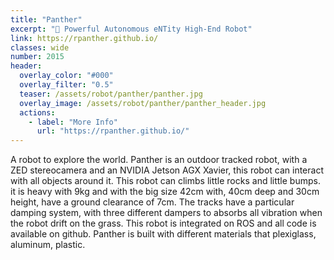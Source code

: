 ```yaml
---
title: "Panther"
excerpt: "🐆 Powerful Autonomous eNTity High-End Robot"
link: https://rpanther.github.io/
classes: wide
number: 2015
header:
  overlay_color: "#000"
  overlay_filter: "0.5"
  teaser: /assets/robot/panther/panther.jpg
  overlay_image: /assets/robot/panther/panther_header.jpg
  actions:
    - label: "More Info"
      url: "https://rpanther.github.io/"
---
```


A robot to explore the world.
Panther is an outdoor tracked robot, with a ZED stereocamera and an NVIDIA Jetson AGX Xavier, this robot can interact with all objects around it.
This robot can climbs little rocks and little bumps. it is heavy with 9kg and with the big size 42cm with, 40cm deep and 30cm height, have a ground clearance of 7cm. The tracks have a particular damping system, with three different dampers to absorbs all vibration when the robot drift on the grass. This robot is integrated on ROS and all code is available on github. Panther is built with different materials that plexiglass, aluminum, plastic.